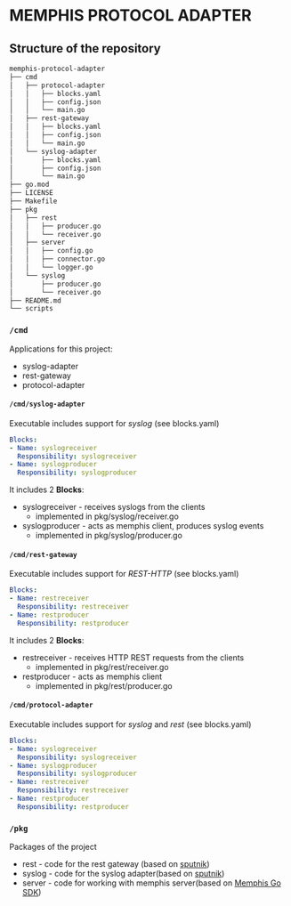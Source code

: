 # MEMPHIS PROTOCOL ADAPTER

## Structure of the repository

```bash
memphis-protocol-adapter
├── cmd
│   ├── protocol-adapter
│   │   ├── blocks.yaml
│   │   ├── config.json
│   │   └── main.go
│   ├── rest-gateway
│   │   ├── blocks.yaml
│   │   ├── config.json
│   │   └── main.go
│   └── syslog-adapter
│       ├── blocks.yaml
│       ├── config.json
│       └── main.go
├── go.mod
├── LICENSE
├── Makefile
├── pkg
│   ├── rest
│   │   ├── producer.go
│   │   └── receiver.go
│   ├── server
│   │   ├── config.go
│   │   ├── connector.go
│   │   └── logger.go
│   └── syslog
│       ├── producer.go
│       └── receiver.go
├── README.md
└── scripts
```

### `/cmd`

Applications for this project:
* syslog-adapter 
* rest-gateway
* protocol-adapter


#### `/cmd/syslog-adapter`

Executable includes support for *syslog* (see blocks.yaml)
```yaml
Blocks:
- Name: syslogreceiver
  Responsibility: syslogreceiver
- Name: syslogproducer
  Responsibility: syslogproducer
```

It includes 2 **Blocks**:
* syslogreceiver - receives syslogs from the clients
  * implemented in pkg/syslog/receiver.go
* syslogproducer - acts as memphis client, produces syslog events
   * implemented in pkg/syslog/producer.go

#### `/cmd/rest-gateway`

Executable includes support for *REST-HTTP* (see blocks.yaml)
```yaml
Blocks:
- Name: restreceiver
  Responsibility: restreceiver
- Name: restproducer
  Responsibility: restproducer
```

It includes 2 **Blocks**:
* restreceiver - receives HTTP REST requests from the clients
  * implemented in pkg/rest/receiver.go
* restproducer - acts as memphis client
   * implemented in pkg/rest/producer.go


#### `/cmd/protocol-adapter`

Executable includes support for *syslog* and *rest* (see blocks.yaml)
```yaml
Blocks:
- Name: syslogreceiver
  Responsibility: syslogreceiver
- Name: syslogproducer
  Responsibility: syslogproducer
- Name: restreceiver
  Responsibility: restreceiver
- Name: restproducer
  Responsibility: restproducer  
```

### `/pkg`

Packages of the project
* rest - code for the rest gateway (based on [sputnik](https://github.com/g41797/sputnik))
* syslog - code for the syslog adapter(based on [sputnik](https://github.com/g41797/sputnik))
* server - code for working with memphis server(based on [Memphis Go SDK](https://github.com/g41797/memphis.go))

